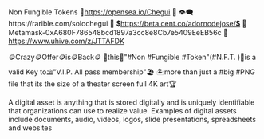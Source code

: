 Non Fungible Tokens
🌊https://opensea.io/Chegui 🌊
👁️‍🗨️https://rarible.com/solochegui 🔘
💲https://beta.cent.co/adornodejose/💲
🦊Metamask-0xA680F786548bcd1897a3cc8e8Cb7e5409EeEB56c
🔰https://www.uhive.com/z/JTTAFDK

🪙Crazy🪙Offer🪙is🪙Back🪙
🌺this🌺"#Non #Fungible #Token"(#N.F.T. )🌺is a valid Key to⛱️"V.I.P. All pass membership"🏖️
🏝️more than just a #big #PNG file that its the size of a theater screen full 4K art🏆

A digital asset is anything that is stored digitally and is uniquely identifiable that organizations can use to realize value. Examples of digital assets include documents, audio, videos, logos, slide presentations, spreadsheets and websites
<!---
solochegui/solochegui is a ✨ special ✨ repository because its `README.md` (this file) appears on your GitHub profile.
You can click the Preview link to take a look at your changes.
--->
